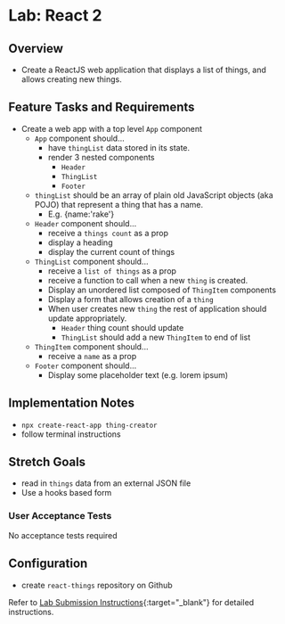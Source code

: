 # Lab: React 2

## Overview

- Create a ReactJS web application that displays a list of things, and allows creating new things.

## Feature Tasks and Requirements

- Create a web app with a top level `App` component
  - `App` component should...
    - have `thingList` data stored in its state.
    - render 3 nested components
      - `Header`
      - `ThingList`
      - `Footer`
  - `thingList` should be an array of plain old JavaScript objects (aka POJO) that represent a thing that has a name.
    - E.g. {name:'rake'}
  - `Header` component should...
    - receive a `things count` as a prop
    - display a heading
    - display the current count of things
  - `ThingList` component should...
    - receive a `list of things` as a prop
    - receive a function to call when a new `thing` is created.
    - Display an unordered list composed of `ThingItem` components
    - Display a form that allows creation of a `thing`
    - When user creates new `thing` the rest of application should update appropriately.
      - `Header` thing count should update
      - `ThingList` should add a new `ThingItem` to end of list
  - `ThingItem` component should...
    - receive a `name` as a prop
  - `Footer` component should...
    - Display some placeholder text (e.g. lorem ipsum)

## Implementation Notes

- `npx create-react-app thing-creator`
- follow terminal instructions

## Stretch Goals

- read in `things` data from an external JSON file
- Use a hooks based form

### User Acceptance Tests

No acceptance tests required

## Configuration

- create `react-things` repository on Github

Refer to [Lab Submission Instructions](../../../reference/submission-instructions/labs/){:target="_blank"} for detailed instructions.

